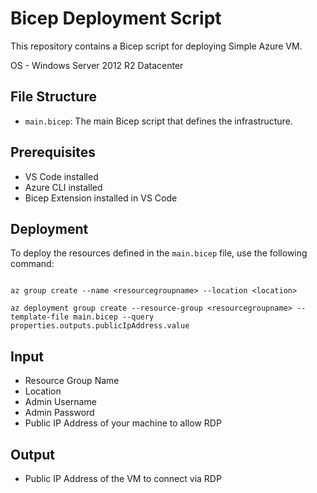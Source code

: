# Bicep Deployment Script

This repository contains a Bicep script for deploying Simple Azure VM.

OS - Windows Server 2012 R2 Datacenter

## File Structure

- `main.bicep`: The main Bicep script that defines the infrastructure.

## Prerequisites

- VS Code installed
- Azure CLI installed
- Bicep Extension installed in VS Code

## Deployment

To deploy the resources defined in the `main.bicep` file, use the following command:

```Terminal

az group create --name <resourcegroupname> --location <location>

az deployment group create --resource-group <resourcegroupname> --template-file main.bicep --query properties.outputs.publicIpAddress.value
```

## Input 

- Resource Group Name
- Location
- Admin Username
- Admin Password
- Public IP Address of your machine to allow RDP

## Output

- Public IP Address of the VM to connect via RDP

